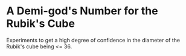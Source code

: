 # A Demi-god's Number for the Rubik's Cube


Experiments to get a high degree of confidence in the diameter of the Rubik's cube being &lt;= 36.
